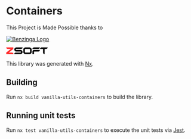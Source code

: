 # Containers

This Project is Made Possible thanks to

[![Benzinga Logo](https://import.cdn.thinkific.com/222214/D3r5EJy9SZaNsaY7dQsj_Benzinga-logo-navy.svg)](www.benzinga.com)

[![ZSoft Logo](https://raw.githubusercontent.com/ZNackasha/CDN/refs/heads/main/zsoft-no-size.svg)](https://github.com/znackasha)

This library was generated with [Nx](https://nx.dev).

## Building

Run `nx build vanilla-utils-containers` to build the library.

## Running unit tests

Run `nx test vanilla-utils-containers` to execute the unit tests via [Jest](https://jestjs.io).
